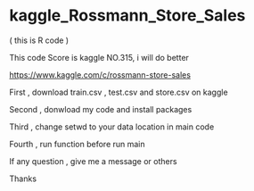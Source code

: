 # kaggle_Rossmann_Store_Sales

( this is R code )

This code Score is kaggle NO.315, i will do better

https://www.kaggle.com/c/rossmann-store-sales

First , download train.csv , test.csv and store.csv on kaggle

Second , donwload my code and install packages

Third , change setwd to your data location in main code

Fourth , run function before run main

If any question , give me a message or others

Thanks
